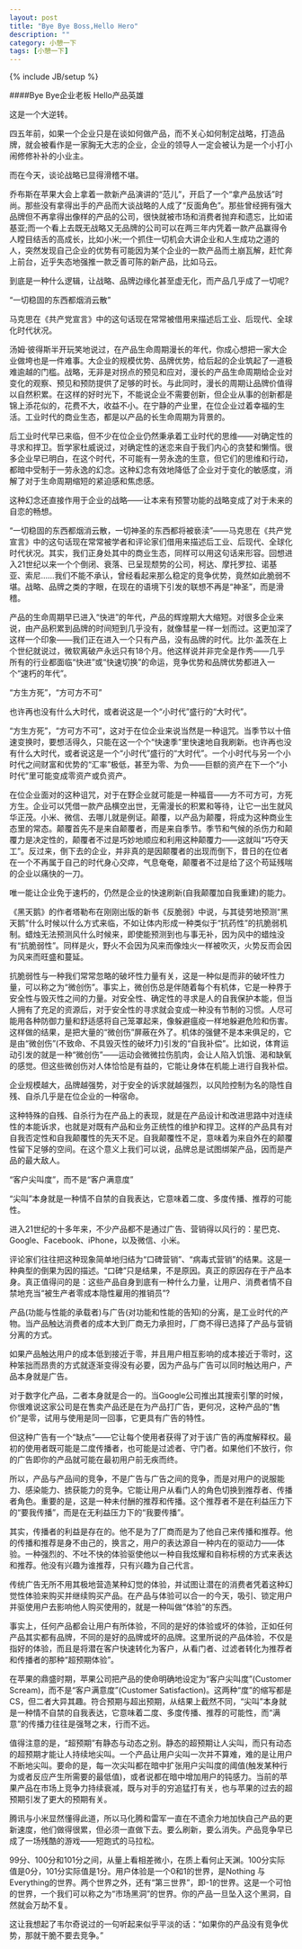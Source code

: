 ```yaml
---
layout: post
title: "Bye Bye Boss,Hello Hero"
description: ""
category: 小憩一下
tags: [小憩一下]
---
```

{% include JB/setup %}


####Bye Bye企业老板 Hello产品英雄

这是一个大逆转。

四五年前，如果一个企业只是在谈如何做产品，而不关心如何制定战略，打造品牌，就会被看作是一家胸无大志的企业，企业的领导人一定会被认为是一个小打小闹修修补补的小业主。

而在今天，谈论战略已显得滑稽不堪。

乔布斯在苹果大会上拿着一款新产品演讲的“范儿”，开启了一个“拿产品放话”时尚。那些没有拿得出手的产品而大谈战略的人成了“反面角色”。那些曾经拥有强大品牌但不再拿得出像样的产品的公司，很快就被市场和消费者抛弃和遗忘，比如诺基亚;而一个看上去既无战略又无品牌的公司可以在两三年内凭着一款产品赢得令人瞠目结舌的高成长，比如小米;一个抓住一切机会大讲企业和人生成功之道的人，突然发现自己企业的优势有可能因为某个企业的一款产品而土崩瓦解，赶忙奔上前台，近乎失态地强推一款乏善可陈的新产品，比如马云。

到底是一种什么逻辑，让战略、品牌边缘化甚至虚无化，而产品几乎成了一切呢?

“一切稳固的东西都烟消云散”

马克思在《共产党宣言》中的这句话现在常常被借用来描述后工业、后现代、全球化时代状况。

汤姆·彼得斯半开玩笑地说过，在产品生命周期漫长的年代，你成心想把一家大企业做垮也是一件难事。大企业的规模优势、品牌优势，给后起的企业筑起了一道极难逾越的门槛。战略，无非是对拐点的预见和应对，漫长的产品生命周期给企业对变化的观察、预见和预防提供了足够的时长。与此同时，漫长的周期让品牌价值得以自然积累。在这样的好时光下，不能说企业不需要创新，但企业从事的创新都是锦上添花似的，花费不大，收益不小。在宁静的产业里，在位企业过着幸福的生活。工业时代的商业生态，都是以产品的长生命周期为背景的。

后工业时代早已来临，但不少在位企业仍然秉承着工业时代的思维——对确定性的寻求和捍卫。哲学家杜威说过，对确定性的迷恋来自于我们内心的贪婪和懒惰。很多企业早已明白，在这个时代，不可能有一劳永逸的生意，但它们的思维和行动，都暗中受制于一劳永逸的幻念。这种幻念有效地降低了企业对于变化的敏感度，消解了对于生命周期缩短的紧迫感和焦虑感。

这种幻念还直接作用于企业的战略——让本来有预警功能的战略变成了对于未来的自恋的畅想。

“一切稳固的东西都烟消云散，一切神圣的东西都将被亵渎”——马克思在《共产党宣言》中的这句话现在常常被学者和评论家们借用来描述后工业、后现代、全球化时代状况。其实，我们正身处其中的商业生态，同样可以用这句话来形容。回想进入21世纪以来一个个倒闭、衰落、已呈现颓势的公司，柯达、摩托罗拉、诺基亚、索尼……我们不能不承认，曾经看起来那么稳定的竞争优势，竟然如此脆弱不堪。战略、品牌之类的字眼，在现在的语境下引发的联想不再是“神圣”，而是滑稽。

产品的生命周期早已进入“快进”的年代，产品的辉煌期大大缩短。对很多企业来说，由产品积累到品牌的时间短到几乎没有，就像彗星一样一划而过。这更加深了这样一个印象——我们正在进入一个只有产品，没有品牌的时代。比尔·盖茨在上个世纪就说过，微软离破产永远只有18个月。他这样说并非完全是作秀——几乎所有的行业都面临“快进”或“快速切换”的命运，竞争优势和品牌优势都进入一个“速朽的年代”。

“方生方死”，“方可方不可”

也许再也没有什么大时代，或者说这是一个“小时代”盛行的“大时代”。

“方生方死”，“方可方不可”，这对于在位企业来说当然是一种诅咒。当季节以十倍速变换时，要想活得久，只能在这一个个“快速季”里快速地自我刷新。也许再也没有什么大时代，或者说这是一个“小时代”盛行的“大时代”。一个小时代与另一个小时代之间财富和优势的“汇率”极低，甚至为零、为负——巨额的资产在下一个“小时代”里可能变成零资产或负资产。

在位企业面对的这种诅咒，对于在野企业就可能是一种福音——方不可方可，方死方生。企业可以凭借一款产品横空出世，无需漫长的积累和等待，让它一出生就风华正茂。小米、微信、去哪儿就是例证。颠覆，以产品为颠覆，将成为这种商业生态里的常态。颠覆首先不是来自颠覆者，而是来自季节。季节和气候的杀伤力和颠覆力是决定性的，颠覆者不过是巧妙地顺应和利用这种颠覆力——这就叫“巧夺天工”。反过来，倒下去的企业，并非真的是因颠覆者的出现而倒下，昔日的在位者在一个不再属于自己的时代身心交瘁，气息奄奄，颠覆者不过是给了这个苟延残喘的企业以痛快的一刀。

唯一能让企业免于速朽的，仍然是企业的快速刷新(自我颠覆加自我重建)的能力。

《黑天鹅》的作者塔勒布在刚刚出版的新书《反脆弱》中说，与其徒劳地预测“黑天鹅”什么时候以什么方式来临，不如让体内形成一种类似于“抗药性”的抗脆弱机制。蜡烛无法预测风什么时候来，即使能预测到也与事无补，因为风中的蜡烛没有“抗脆弱性”。同样是火，野火不会因为风来而像烛火一样被吹灭，火势反而会因为风来而旺盛和蔓延。

抗脆弱性与一种我们常常忽略的破坏性力量有关，这是一种似是而非的破坏性力量，可以称之为“微创伤”。事实上，微创伤总是伴随着每个有机体，它是一种界于安全性与毁灭性之间的力量。对安全性、确定性的寻求是人的自我保护本能，但当人拥有了充足的资源后，对于安全性的寻求就会变成一种没有节制的习惯。人尽可能用各种防御力量和舒适感将自己笼罩起来，像躲避瘟疫一样地躲避危险和伤害。这样做的结果，是把大量的“微创伤”屏蔽在外了。机体的强健不是本来俱足的，它是由“微创伤”(不致命、不具毁灭性的破坏力)引发的“自我补偿”。比如说，体育运动引发的就是一种“微创伤”——运动会微微拉伤肌肉，会让人陷入饥饿、渴和缺氧的感觉。但这些微创伤对人体恰恰是有益的，它能让身体在机能上进行自我补偿。

企业规模越大，品牌越强势，对于安全的诉求就越强烈，以风险控制为名的隐性自残、自杀几乎是在位企业的一种宿命。

这种特殊的自残、自杀行为在产品上的表现，就是在产品设计和改进思路中对连续性的本能诉求，也就是对既有产品和业务正统性的维护和捍卫。这样的产品具有对自我否定性和自我颠覆性的先天不足。自我颠覆性不足，意味着为来自外在的颠覆性留下足够的空间。在这个意义上我们可以说，品牌总是试图绑架产品，因而是产品的最大敌人。

“客户尖叫度”，而不是“客户满意度”

“尖叫”本身就是一种情不自禁的自我表达，它意味着二度、多度传播、推荐的可能性。

进入21世纪的十多年来，不少产品都不是通过广告、营销得以风行的：星巴克、Google、Facebook、iPhone，以及微信、小米。

评论家们往往把这种现象简单地归结为“口碑营销”、“病毒式营销”的结果。这是一种典型的倒果为因的描述。“口碑”只是结果，不是原因。真正的原因存在于产品本身。真正值得问的是：这些产品自身到底有一种什么力量，让用户、消费者情不自禁地充当“被生产者零成本隐性雇用的推销员”?

产品(功能与性能的承载者)与广告(对功能和性能的告知)的分离，是工业时代的产物。当产品触达消费者的成本大到厂商无力承担时，厂商不得已选择了产品与营销分离的方式。

如果产品触达用户的成本低到接近于零，并且用户相互影响的成本接近于零时，这种笨拙而昂贵的方式就逐渐变得没有必要，因为产品与广告可以同时触达用户，产品本身就是广告。

对于数字化产品，二者本身就是合一的。当Google公司推出其搜索引擎的时候，你很难说这家公司是在售卖产品还是在为产品打广告，更何况，这种产品的“售价”是零，试用与使用是同一回事，它更具有广告的特性。

但这种广告有一个“缺点”——它让每个使用者获得了对于该广告的再度解释权。最初的使用者既可能是二度传播者，也可能是过滤者、守门者。如果他们不放行，你的广告即你的产品就可能在最初用户前无疾而终。

所以，产品与产品间的竞争，不是广告与广告之间的竞争，而是对用户的说服能力、感染能力、掳获能力的竞争。它能让用户从看门人的角色切换到推荐者、传播者角色。重要的是，这是一种未付酬的推荐和传播。这个推荐者不是在利益压力下的“要我传播”，而是在无利益压力下的“我要传播”。

其实，传播者的利益是存在的。他不是为了厂商而是为了他自己来传播和推荐。他的传播和推荐是身不由己的，换言之，用户的表达源自一种内在的驱动力——体验。一种强烈的、不吐不快的体验驱使他以一种自我炫耀和自称标榜的方式来表达和推荐。他没有兴趣为谁推荐，只有兴趣为自己代言。

传统广告无所不用其极地营造某种幻觉的体验，并试图让潜在的消费者凭着这种幻觉性体验来购买并继续购买产品。在产品与体验可以合一的今天，吸引、锁定用户并驱使用户去影响他人购买使用的，就是一种叫做“体验”的东西。

事实上，任何产品都会让用户有所体验，不同的是好的体验或坏的体验，正如任何产品其实都有品牌，不同的是好的品牌或坏的品牌。这里所说的产品体验，不仅是指好的体验，而且是将潜在客户快速转化为客户，从看门者、过滤者转化为推荐者和传播者的那种“超预期体验”。

在苹果的鼎盛时期，苹果公司把产品的使命明确地设定为“客户尖叫度”(Customer Scream)，而不是“客户满意度”(Customer Satisfaction)。这两种“度”的缩写都是CS，但二者大异其趣。符合预期与超出预期，从结果上截然不同，“尖叫”本身就是一种情不自禁的自我表达，它意味着二度、多度传播、推荐的可能性，而“满意”的传播力往往是强弩之末，行而不远。

值得注意的是，“超预期”有静态与动态之别。静态的超预期让人尖叫，而只有动态的超预期才能让人持续地尖叫。一个产品让用户尖叫一次并不算难，难的是让用户不断地尖叫。要命的是，每一次尖叫都在暗中扩张用户尖叫度的阈值(触发某种行为或者反应产生所需要的最低值)，或者说都在暗中增加用户的钝感力。当前的苹果产品在市场上竞争力持续衰减，既与对手的穷追猛打有关，也与苹果的过去的超预期引发了更大的预期有关。

腾讯与小米显然懂得此道，所以马化腾和雷军一直在不遗余力地加快自己产品的更新速度，他们做得很累，但必须一直做下去。要么刷新，要么消失。产品竞争早已成了一场残酷的游戏——短跑式的马拉松。

99分、100分和101分之间，从量上看相差微小，在质上看何止天渊。100分实际值是0分，101分实际值是1分。用户体验是一个0和1的世界，是Nothing 与Everything的世界。两个世界之外，还有“第三世界”，即-1的世界。这是一个可怕的世界，一个我们可以称之为“市场黑洞”的世界。你的产品一旦坠入这个黑洞，自然就会万劫不复。

这让我想起了韦尔奇说过的一句听起来似乎平淡的话：“如果你的产品没有竞争优势，那就干脆不要去竞争。”